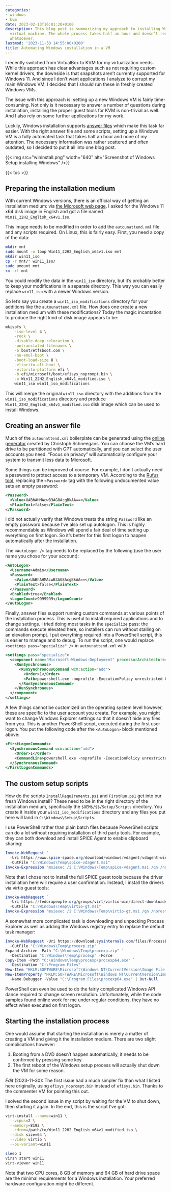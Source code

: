 ```yaml
---
categories:
- windows
- kvm
date: 2023-02-13T16:01:20+0100
description: This blog post is summarizing my approach to installing Windows in a
  virtual machine. The whole process takes half an hour and doesn’t require any interaction
  whatsoever.
lastmod: '2023-11-30 14:55:00+0200'
title: Automating Windows installation in a VM
---
```


I recently switched from VirtualBox to KVM for my virtualization needs. While this approach has clear advantages such as not requiring custom kernel drivers, the downside is that snapshots aren’t currently supported for Windows 11. And since I don’t want applications I analyze to corrupt my main Windows VM, I decided that I should run these in freshly created Windows VMs.

The issue with this approach is: setting up a new Windows VM is fairly time-consuming. Not only is it necessary to answer a number of questions during installation, installing the proper guest tools for KVM is non-trivial as well. And I also rely on some further applications for my work.

Luckily, Windows installation supports [answer files](https://learn.microsoft.com/en-us/windows-hardware/manufacture/desktop/update-windows-settings-and-scripts-create-your-own-answer-file-sxs?view=windows-11) which make this task far easier. With the right answer file and some scripts, setting up a Windows VM is a fully automated task that takes half an hour and none of my attention. The necessary information was rather scattered and often outdated, so I decided to put it all into one blog post.

{{< img src="wininstall.png" width="640" alt="Screenshot of Windows Setup installing Windows" />}}

{{< toc >}}

## Preparing the installation medium

With current Windows versions, there is an official way of getting an installation medium: via [the Microsoft web page](https://www.microsoft.com/software-download/windows11). I asked for the Windows 11 x64 disk image in English and got a file named `Win11_22H2_English_x64v1.iso`.

This image needs to be modified in order to add the `autounattend.xml` file and any scripts required. On Linux, this is fairly easy. First, you need a copy of the data:

```bash
mkdir mnt
sudo mount -o loop Win11_22H2_English_x64v1.iso mnt
mkdir win11_iso
cp -r mnt/* win11_iso/
sudo umount mnt
rm -rf mnt
```

You could modify the data in the `win11_iso` directory, but it’s probably better to keep your modifications in a separate directory. This way you can easily replace `win11_iso` with a newer Windows version.

So let’s say you create a `win11_iso_modifications` directory for your additions like the `autounattend.xml` file. How does one create a new installation medium with these modifications? Today the magic incantation to produce the right kind of disk image appears to be:

```bash
mkisofs \
    -iso-level 4 \
    -rock \
    -disable-deep-relocation \
    -untranslated-filenames \
    -b boot/etfsboot.com \
    -no-emul-boot \
    -boot-load-size 8 \
    -eltorito-alt-boot \
    -eltorito-platform efi \
    -b efi/microsoft/boot/efisys_noprompt.bin \
    -o Win11_22H2_English_x64v1_modified.iso \
    win11_iso win11_iso_modifications
```

This will merge the original `win11_iso` directory with the additions from the `win11_iso_modifications` directory and produce `Win11_22H2_English_x64v1_modified.iso` disk image which can be used to install Windows.

## Creating an answer file

Much of the `autounattend.xml` boilerplate can be generated using the [online generator](https://schneegans.de/windows/unattend-generator/) created by Christoph Schneegans. You can choose the VM’s hard drive to be partitioned with GPT automatically, and you can select the user accounts you need. “Focus on privacy” will automatically configure your system to transmit less data to Microsoft.

Some things can be improved of course. For example, I don’t actually need a password to protect access to a temporary VM. According to the [Rufus tool](https://rufus.ie/), replacing the `<Password>` tag with the following undocumented value sets an empty password:

```xml
<Password>
  <Value>UABhAHMAcwB3AG8AcgBkAA==</Value>
  <PlainText>false</PlainText>
</Password>
```

I did not actually verify that Windows treats the string `Password` like an empty password because I’ve also set up autologon. This is highly recommendable as Windows will spend a fair deal of time setting up everything on first logon. So it’s better for this first logon to happen automatically after the installation.

The `<AutoLogon />` tag needs to be replaced by the following (use the user name you chose for your account):

```xml
<AutoLogon>
  <Username>Admin</Username>
  <Password>
    <Value>UABhAHMAcwB3AG8AcgBkAA==</Value>
    <PlainText>false</PlainText>
  </Password>
  <Enabled>true</Enabled>
  <LogonCount>9999999</LogonCount>
</AutoLogon>
```

Finally, answer files support running custom commands at various points of the installation process. This is useful to install required applications and to change settings. I tried doing most tasks in the `specialize` pass: the commands execute elevated here, so installers can run without stalling on an elevation prompt. I put everything required into a PowerShell script, this is easier to manage and to debug. To run the script, one would replace `<settings pass="specialize" />` in `autounattend.xml` with:

```xml
<settings pass="specialize">
  <component name="Microsoft-Windows-Deployment" processorArchitecture="amd64" publicKeyToken="31bf3856ad364e35" language="neutral" versionScope="nonSxS">
    <RunSynchronous>
      <RunSynchronousCommand wcm:action="add">
        <Order>1</Order>
        <Path>powershell.exe -noprofile -ExecutionPolicy unrestricted C:\Windows\Setup\Scripts\InstallRequirements.ps1</Path>
      </RunSynchronousCommand>
    </RunSynchronous>
  </component>
</settings>
```

A few things cannot be customized on the operating system level however, these are specific to the user account you create. For example, you might want to change Windows Explorer settings so that it doesn’t hide any files from you. This is another PowerShell script, executed during the first user logon. You put the following code after the `<AutoLogon>` block mentioned above:

```xml
<FirstLogonCommands>
  <SynchronousCommand wcm:action="add">
    <Order>1</Order>
    <CommandLine>powershell.exe -noprofile -ExecutionPolicy unrestricted C:\Windows\Setup\Scripts\FirstRun.ps1</CommandLine>
  </SynchronousCommand>
</FirstLogonCommands>
```

## The custom setup scripts

How do the scripts `InstallRequirements.ps1` and `FirstRun.ps1` get into our fresh Windows install? These need to be in the right directory of the installation medium, specifically the `$OEM$/$$/Setup/Scripts` directory. You create it inside your `win11_iso_modifications` directory and any files you put here will land in `C:\Windows\Setup\Scripts`.

I use PowerShell rather than plain batch files because PowerShell scripts can do a lot without requiring installation of third party tools. For example, they can both download and install SPICE Agent to enable clipboard sharing:

```ps1
Invoke-WebRequest `
  -Uri https://www.spice-space.org/download/windows/vdagent/vdagent-win-0.10.0/spice-vdagent-x64-0.10.0.msi `
  -OutFile "C:\Windows\Temp\spice-vdagent.msi"
Invoke-Expression "msiexec /i C:\Windows\Temp\spice-vdagent.msi /qn /norestart"
```

Note that I chose not to install the full SPICE guest tools because the driver installation here will require a user confirmation. Instead, I install the drivers via virtio guest tools:

```ps1
Invoke-WebRequest `
  -Uri https://fedorapeople.org/groups/virt/virtio-win/direct-downloads/archive-virtio/virtio-win-0.1.229-1/virtio-win-gt-x64.msi `
  -OutFile "C:\Windows\Temp\virtio-gt.msi"
Invoke-Expression "msiexec /i C:\Windows\Temp\virtio-gt.msi /qn /norestart"
```

A somewhat more complicated task is downloading and unpacking Process Explorer as well as adding the Windows registry entry to replace the default task manager:

```ps1
Invoke-WebRequest -Uri https://download.sysinternals.com/files/ProcessExplorer.zip `
  -OutFile "C:\Windows\Temp\procexp.zip"
Expand-Archive -Path "C:\Windows\Temp\procexp.zip" `
  -Destination "C:\Windows\Temp\procexp" -Force
Copy-Item -Path "C:\Windows\Temp\procexp\procexp64.exe" `
  -Destination "C:\Program Files"
New-Item "HKLM:SOFTWARE\Microsoft\Windows NT\CurrentVersion\Image File Execution Options\taskmgr.exe" | Out-Null
New-ItemProperty "HKLM:SOFTWARE\Microsoft\Windows NT\CurrentVersion\Image File Execution Options\taskmgr.exe" `
  -Name Debugger -Value "C:\Program Files\procexp64.exe" | Out-Null
```

PowerShell can even be used to do the fairly complicated Windows API dance required to change screen resolution. Unfortunately, while the code samples found online work for me under regular conditions, they have no effect when executed on first logon.

## Starting the installation process

One would assume that starting the installation is merely a matter of creating a VM and giving it the installation medium. There are two slight complications however:

1. Booting from a DVD doesn’t happen automatically, it needs to be confirmed by pressing some key.
2. The first reboot of the Windows setup process will actually shut down the VM for some reason.

*Edit* (2023-11-30): The first issue had a much simpler fix than what I listed here originally, using `efisys_noprompt.bin` instead of `efisys.bin`. Thanks to the commenter VM for pointing this out.

I solved the second issue in my script by waiting for the VM to shut down, then starting it again. In the end, this is the script I’ve got:

```bash
virt-install --name=win11 \
  --vcpus=2 \
  --memory=8192 \
  --cdrom=/path/to/Win11_22H2_English_x64v1_modified.iso \
  --disk size=64 \
  --video virtio \
  --os-variant=win11

sleep 1
virsh start win11
virt-viewer win11
```

Note that two CPU cores, 8 GB of memory and 64 GB of hard drive space are the minimal requirements for a Windows installation. Your preferred hardware configuration might be different.
